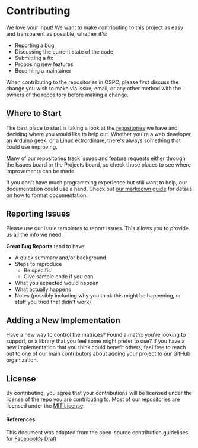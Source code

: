 # Contributing

We love your input! We want to make contributing to this project as easy and transparent as possible, whether it's:

- Reporting a bug
- Discussing the current state of the code
- Submitting a fix
- Proposing new features
- Becoming a maintainer

When contributing to the repositories in OSPC, please first discuss the change you wish to make via issue,
email, or any other method with the owners of the repository before making a change. 

## Where to Start

The best place to start is taking a look at the [repositories](https://github.com/OpenSourceProtogenCollection) we have and deciding where you would like to help out. Whether you're a web developer, an Arduino geek, or a Linux extrordinare, there's always something that could use improving. 

Many of our repositories track issues and feature requests either through the Issues board or the Projects board, so check those places to see where improvements can be made.

If you don't have much programming experience but still want to help, our documentation could use a hand. Check out [our markdown guide](https://protogencollection.titusstudios.net/docs/developer/mastering-markdown) for details on how to format documentation.

## Reporting Issues

Please use our issue templates to report issues. This allows you to provide us all the info we need.

**Great Bug Reports** tend to have:

- A quick summary and/or background
- Steps to reproduce
  - Be specific!
  - Give sample code if you can.
- What you expected would happen
- What actually happens
- Notes (possibly including why you think this might be happening, or stuff you tried that didn't work)

## Adding a New Implementation

Have a new way to control the matrices? Found a matrix you're looking to support, or a library that you feel some might prefer to use? If you have a new implementation that you think could benefit others, feel free to reach out to one of our main [contributors](https://protogencollection.titusstudios.net/contributors) about adding your project to our GitHub organization.


## License
By contributing, you agree that your contributions will be licensed under the license of the repo you are contributing to. Most of our repositories are licensed under the [MIT License](https://opensource.org/licenses/MIT).

#### References
This document was adapted from the open-source contribution guidelines for [Facebook's Draft](https://github.com/facebook/draft-js/blob/a9316a723f9e918afde44dea68b5f9f39b7d9b00/CONTRIBUTING.md)
